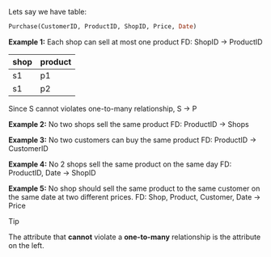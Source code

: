 
Lets say we have table:

```sql
Purchase(CustomerID, ProductID, ShopID, Price, Date)
```

**Example 1:** Each shop can sell at most one product
FD: ShopID -> ProductID

| shop | product |
| ---- | ------- |
| s1   | p1      |
| s1   | p2      |

Since S cannot violates one-to-many relationship, S -> P

**Example 2:** No two shops sell the same product
FD: ProductID -> Shops

**Example 3:** No two customers can buy the same product
FD: ProductID -> CustomerID

**Example 4:** No 2 shops sell the same product on the same day
FD: ProductID, Date -> ShopID

**Example 5:** No shop should sell the same product to the same customer on the same date at two different prices.
FD: Shop, Product, Customer, Date -> Price

>[!tip]
> The attribute that **cannot** violate a **one-to-many** relationship is the attribute on the left.
